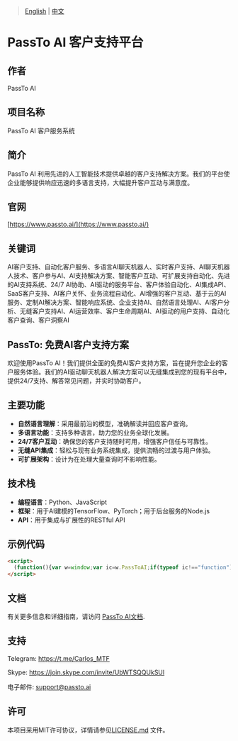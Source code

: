> [English](./README.md) | [中文](./README_cn.md)

# PassTo AI 客户支持平台

## 作者
PassTo AI

## 项目名称
PassTo AI 客户服务系统

## 简介
PassTo AI 利用先进的人工智能技术提供卓越的客户支持解决方案。我们的平台使企业能够提供响应迅速的多语言支持，大幅提升客户互动与满意度。

## 官网
[https://www.passto.ai/](https://www.passto.ai/)

## 关键词
AI客户支持、自动化客户服务、多语言AI聊天机器人、实时客户支持、AI聊天机器人技术、客户参与AI、AI支持解决方案、智能客户互动、可扩展支持自动化、先进的AI支持系统、24/7 AI协助、AI驱动的服务平台、客户体验自动化、AI集成API、SaaS客户支持、AI客户关怀、业务流程自动化、AI增强的客户互动、基于云的AI服务、定制AI解决方案、智能响应系统、企业支持AI、自然语言处理AI、AI客户分析、无缝客户支持AI、AI运营效率、客户生命周期AI、AI驱动的用户支持、自动化客户查询、客户洞察AI

## PassTo: 免费AI客户支持方案
欢迎使用PassTo AI！我们提供全面的免费AI客户支持方案，旨在提升您企业的客户服务体验。我们的AI驱动聊天机器人解决方案可以无缝集成到您的现有平台中，提供24/7支持、解答常见问题，并实时协助客户。

## 主要功能
- **自然语言理解**：采用最前沿的模型，准确解读并回应客户查询。
- **多语言功能**：支持多种语言，助力您的业务全球化发展。
- **24/7客户互动**：确保您的客户支持随时可用，增强客户信任与可靠性。
- **无缝API集成**：轻松与现有业务系统集成，提供流畅的过渡与用户体验。
- **可扩展架构**：设计为在处理大量查询时不影响性能。

## 技术栈
- **编程语言**：Python、JavaScript
- **框架**：用于AI建模的TensorFlow、PyTorch；用于后台服务的Node.js
- **API**：用于集成与扩展性的RESTful API

## 示例代码
```html
<script>
  (function(){var w=window;var ic=w.PassToAI;if(typeof ic!=="function"){var d=document;var i=function(){i.c(arguments)};i.q=[];i.c=function(args){i.q.push(args)};w.PassToAI=i;var l=function(){var s=d.createElement("script");s.type="text/javascript";s.async=true;s.src="https://cloud.passto.ai/api/application/embed?protocol=https&host=cloud.passto.ai&token=xxxxxx";var x=d.getElementsByTagName("script")[0];x.parentNode.insertBefore(s,x)};if(document.readyState==="complete"){l()}else{if(w.attachEvent){w.attachEvent("onload",l)}else{w.addEventListener("load",l,false)}}}})();
</script>
```

## 文档

有关更多信息和详细指南，请访问 [PassTo AI文档](api/access_guide_cn.md).

## 支持

Telegram: https://t.me/Carlos_MTF

Skype: https://join.skype.com/invite/UbWTSQQUkSUl

电子邮件: [support@passto.ai](mailto:support@passto.ai)

## 许可

本项目采用MIT许可协议，详情请参见[LICENSE.md](LICENSE.md) 文件。

